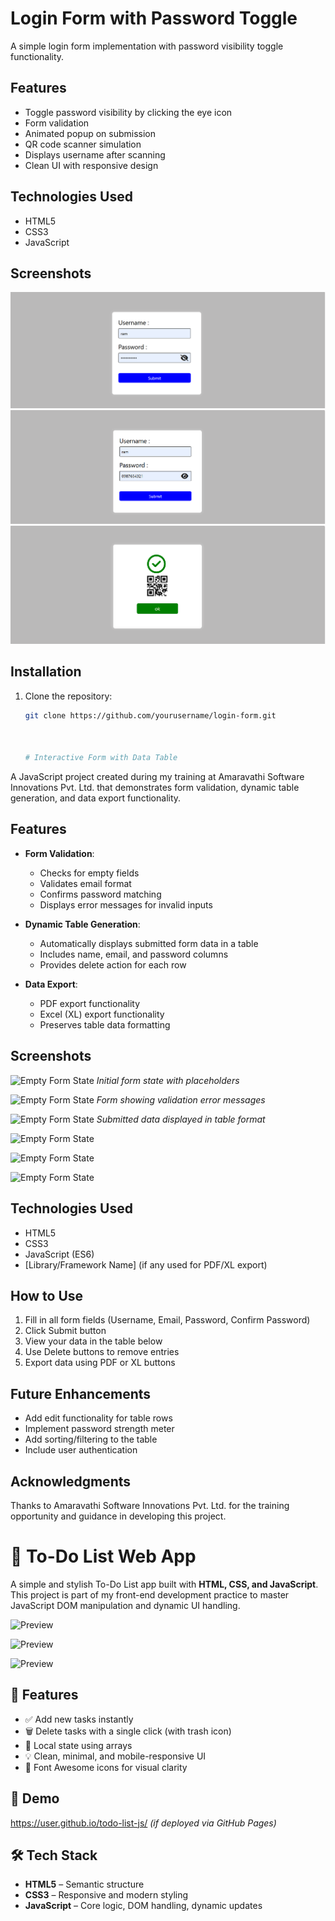 # Login Form with Password Toggle

A simple login form implementation with password visibility toggle functionality.

## Features

- Toggle password visibility by clicking the eye icon
- Form validation
- Animated popup on submission
- QR code scanner simulation
- Displays username after scanning
- Clean UI with responsive design

## Technologies Used

- HTML5
- CSS3
- JavaScript

## Screenshots

![Login Form](https://github.com/Akulayagneshwaramurthy/JS/blob/main/Screenshot%202025-06-29%20104100.png)
![Form with Password Visible](https://github.com/Akulayagneshwaramurthy/JS/blob/main/Screenshot%202025-06-29%20104108.png)
![Form with popup and scanner](https://github.com/Akulayagneshwaramurthy/JS/blob/main/Screenshot%202025-06-29%20104116.png)

## Installation

1. Clone the repository:
   ```bash
   git clone https://github.com/yourusername/login-form.git



   # Interactive Form with Data Table

A JavaScript project created during my training at Amaravathi Software Innovations Pvt. Ltd. that demonstrates form validation, dynamic table generation, and data export functionality.

## Features

- **Form Validation**:
  - Checks for empty fields
  - Validates email format
  - Confirms password matching
  - Displays error messages for invalid inputs

- **Dynamic Table Generation**:
  - Automatically displays submitted form data in a table
  - Includes name, email, and password columns
  - Provides delete action for each row

- **Data Export**:
  - PDF export functionality
  - Excel (XL) export functionality
  - Preserves table data formatting

## Screenshots

![Empty Form State](https://github.com/Akulayagneshwaramurthy/JS/blob/main/Screenshot%202025-06-29%20104135.png)
*Initial form state with placeholders*

![Empty Form State](https://github.com/Akulayagneshwaramurthy/JS/blob/main/Screenshot%202025-06-29%20110603.png)
*Form showing validation error messages*

![Empty Form State](https://github.com/Akulayagneshwaramurthy/JS/blob/main/Screenshot%202025-06-29%20111016.png)
*Submitted data displayed in table format*

![Empty Form State](https://github.com/Akulayagneshwaramurthy/JS/blob/main/Screenshot%202025-06-29%20111032.png)


![Empty Form State](https://github.com/Akulayagneshwaramurthy/JS/blob/main/Screenshot%202025-06-29%20111114.png)


![Empty Form State](https://github.com/Akulayagneshwaramurthy/JS/blob/main/Screenshot%202025-06-29%20111207.png)

## Technologies Used

- HTML5
- CSS3
- JavaScript (ES6)
- [Library/Framework Name] (if any used for PDF/XL export)

## How to Use

1. Fill in all form fields (Username, Email, Password, Confirm Password)
2. Click Submit button
3. View your data in the table below
4. Use Delete buttons to remove entries
5. Export data using PDF or XL buttons

## Future Enhancements

- Add edit functionality for table rows
- Implement password strength meter
- Add sorting/filtering to the table
- Include user authentication

## Acknowledgments

Thanks to Amaravathi Software Innovations Pvt. Ltd. for the training opportunity and guidance in developing this project.



# 📝 To-Do List Web App

A simple and stylish To-Do List app built with **HTML, CSS, and JavaScript**. This project is part of my front-end development practice to master JavaScript DOM manipulation and dynamic UI handling.

![Preview](https://github.com/Akulayagneshwaramurthy/JS/blob/main/Screenshot%202025-07-08%20101301.png) <!-- You can upload a short gif or screenshot here -->

![Preview](https://github.com/Akulayagneshwaramurthy/JS/blob/main/Screenshot%202025-07-08%20101239.png)

![Preview](https://github.com/Akulayagneshwaramurthy/JS/blob/main/Screenshot%202025-07-08%20101439.png)

## 🚀 Features

- ✅ Add new tasks instantly
- 🗑️ Delete tasks with a single click (with trash icon)
- 💾 Local state using arrays
- 💡 Clean, minimal, and mobile-responsive UI
- 🎨 Font Awesome icons for visual clarity

## 📸 Demo

https://user.github.io/todo-list-js/ *(if deployed via GitHub Pages)*

## 🛠️ Tech Stack

- **HTML5** – Semantic structure  
- **CSS3** – Responsive and modern styling  
- **JavaScript** – Core logic, DOM handling, dynamic updates



